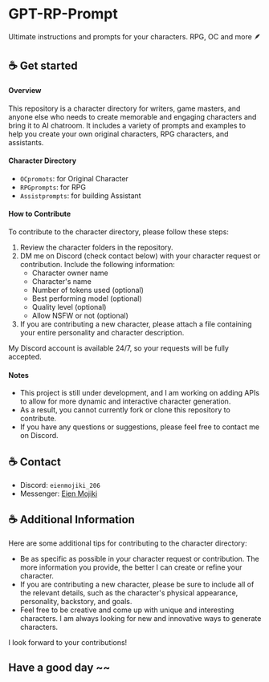 # GPT-RP-Prompt
Ultimate instructions and prompts for your characters. RPG, OC and more 🪶

## ☕ Get started

#### **Overview**

This repository is a character directory for writers, game masters, and anyone else who needs to create memorable and engaging characters and bring it to AI chatroom. It includes a variety of prompts and examples to help you create your own original characters, RPG characters, and assistants.

#### **Character Directory**

- `OCpromots`: for Original Character
- `RPGprompts`: for RPG
- `Assistprompts`: for building Assistant

#### **How to Contribute**

To contribute to the character directory, please follow these steps:

1. Review the character folders in the repository.
2. DM me on Discord (check contact below) with your character request or contribution. Include the following information:
    * Character owner name
    * Character's name
    * Number of tokens used (optional)
    * Best performing model (optional)
    * Quality level (optional)
    * Allow NSFW or not (optional)
3. If you are contributing a new character, please attach a file containing your entire personality and character description.

My Discord account is available 24/7, so your requests will be fully accepted.

#### **Notes**

* This project is still under development, and I am working on adding APIs to allow for more dynamic and interactive character generation.
* As a result, you cannot currently fork or clone this repository to contribute.
* If you have any questions or suggestions, please feel free to contact me on Discord.

## ☕ Contact

- Discord: `eienmojiki_206`
- Messenger: [Eien Mojiki](https://m.me/nguyengiadat.mojiki.1210)

## ☕ Additional Information

Here are some additional tips for contributing to the character directory:

* Be as specific as possible in your character request or contribution. The more information you provide, the better I can create or refine your character.
* If you are contributing a new character, please be sure to include all of the relevant details, such as the character's physical appearance, personality, backstory, and goals.
* Feel free to be creative and come up with unique and interesting characters. I am always looking for new and innovative ways to generate characters.

I look forward to your contributions!

## Have a good day ~~
